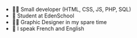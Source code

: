 - 👨‍💻 Small developer (HTML, CSS, JS, PHP, SQL)
- 📖 Student at EdenSchool
- 🧑‍🎨 Graphic Designer in my spare time
- 🎌 I speak French and English
